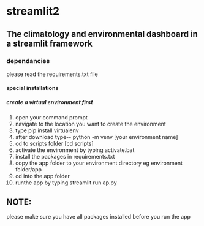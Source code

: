 # streamlit2
##  The climatology and environmental dashboard in a streamlit framework 

### dependancies 

please read the requirements.txt file 

#### special installations 

##### create a virtual environment first 

1. open your command prompt 
2. navigate to the location you want to create the environment 
3. type pip install virtualenv 
5. after download type-- python -m venv [your environment name]
6. cd to scripts folder [cd scripts]
7. activate the environment by typing activate.bat 
8. install the packages in requirements.txt
9. copy the app folder to your environment directory eg environment folder/app
10. cd into the app folder 
11. runthe app by typing streamlit run ap.py 
## NOTE: 

please make sure you have all packages installed before you run the app 
